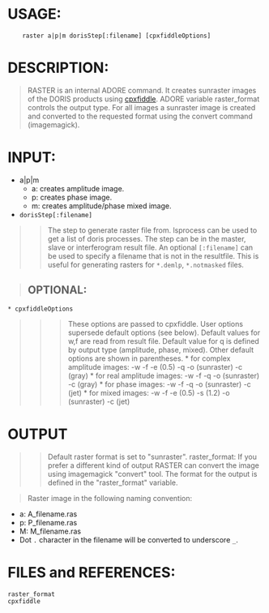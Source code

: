 # USAGE: #
```
	raster a|p|m dorisStep[:filename] [cpxfiddleOptions]
```
# DESCRIPTION: #
> RASTER is an internal ADORE command.
> It creates sunraster images of the DORIS products using
> [cpxfiddle](cpxfiddle.md).
> ADORE variable raster\_format controls the output type. For all images
> a sunraster image is created and converted to the requested format
> using the convert command (imagemagick).
# INPUT: #
  * a|p|m
    * a: creates amplitude image.
    * p: creates phase image.
    * m: creates amplitude/phase mixed image.
  * `dorisStep[:filename]`
> > The step to generate raster file from. lsprocess can be used to
> > get a list of doris processes.
> > The step can be in the master, slave or interferogram result file. An optional `[:filename]` can be used to specify a filename that is not in the resultfile. This is useful for generating rasters for `*.demlp`, `*.notmasked` files.

> ## OPTIONAL: ##
    * cpxfiddleOptions
> > > These options are passed to cpxfiddle. User options supersede default options (see below). Default values for w,f are read from result file. Default value for q is defined by output type (amplitude, phase, mixed). Other default options are shown in parentheses.
      * for complex amplitude images: -w -f -e (0.5) -q -o (sunraster) -c (gray)
      * for real amplitude images:    -w -f -q -o (sunraster) -c (gray)
      * for phase images:             -w -f -q -o (sunraster) -c (jet)
      * for mixed images:             -w -f -e (0.5) -s (1.2) -o (sunraster) -c (jet)
# OUTPUT #

> > Default raster format is set to "sunraster".
> > raster\_format:
> > If you prefer a different kind of output  RASTER can convert the image using imagemagick "convert" tool. The format for the output is defined in the "raster\_format" variable.


> Raster image in the following naming convention:
  * a: A\_filename.ras
  * p: P\_filename.ras
  * M: M\_filename.ras
  * Dot `.` character in the filename will be converted to underscore  `_`.
# FILES and REFERENCES: #
```
raster_format
cpxfiddle
```
